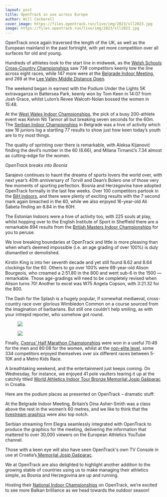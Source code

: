 ```yaml
---
layout: post
title: OpenTrack in use across Europe
author: Will Cockerell
cover_image: https://files.opentrack.run/live/img/2023/sll2023.jpg
image: https://files.opentrack.run/live/img/2023/sll2023.jpg
---
```


OpenTrack once again traversed the length of the UK, as well as the European mainland in the past fortnight, with yet more competition over all surfaces for old and young.

Hundreds of athletes took to the start line in midweek, as the <a href="https://data.opentrack.run/en-gb/x/2023/GBR/wsaadisxc/">Welsh Schools Cross-Country Championships</a> saw 738 competitors keenly tow the line across eight races, while 147 more were at the <a href="https://data.opentrack.run/en-gb/x/2023/SRB/bim2023/">Belgrade Indoor Meeting</a>, and 269 at the <a href="https://data.opentrack.run/en-gb/x/2023/GBR/lvacmiddledistance/">Lee Valley Middle Distance Open</a>.

The weekend began in earnest with the Podium Under the Lights 5K extravaganza in Battersea Park, keenly won by Tom Keen in 14:07 from Josh Grace, whilst Luton’s Revee Walcott-Nolan bossed the women in 15:48.

At the <a href="https://data.opentrack.run/en-gb/x/2023/GBR/ww-indoor/">West Wales Indoor Championships</a>, the pick of a busy 200-athlete event was Kelvin Nti Tannor all but breaking seven seconds for the 60m. The <a href="https://data.opentrack.run/en-gb/x/2023/SRB/23psdsen/">Serbian Indoor Championships</a> in Belgrade was a hive of activity which saw 16 juniors log a startling 77 results to show just how keen today’s youth are to try most things.

The quality of sprinting over there is remarkable, with Aleksa Kijanović finding the devil’s number in the 60 (6.66), and Milana Tirnanić’s 7.34 almost as cutting-edge for the women.

*OpenTrack breaks into Bosnia*

Sarajevo continues to haunt the dreams of sports lovers the world over, with next year’s 40th anniversary of Torvill and Dean’s Bolero one of those very few moments of sporting perfection. Bosnia and Herzegovina have adopted OpenTrack formally in the last few weeks. Over 100 competitors partook in the <a href="https://data.opentrack.run/en-gb/x/2023/BIH/pbihdsts/">BiH indoors</a>, and there were plenty of exciting results with the 7 second mark again breached in the 60, while we also enjoyed 16-year-old Ali Šabeta finding an 8.84 in the 60H.

The Estonian Indoors were a hive of activity too, with 225 souls at play, whilst hopping over to the English Institute of Sport in Sheffield there are a remarkable 894 results from the <a href="https://data.opentrack.run/en-gb/x/2023/GBR/bmaf-itfc/">British Masters Indoor Championships</a> for you to peruse.

We love breaking boundaries at OpenTrack and little is more pleasing than when what’s deemed impossible (i.e. an age grading of over 100%) is duly dismantled or demolished.

Kirstin King is into her seventh decade and yet still found 8.62 and 8.64 clockings for the 60. Others to go over 100% were 69-year-old Alison Bourgeois, who creamed a 2:51.80 in the 800 and went sub-6 in the 1500 — remarkable. Those age-gradings will need to be completely revised when Alison turns 70! Another to excel was W75 Angela Copson, with 3:21.32 for the 800.

The Dash for the Splash is a hugely popular, if somewhat mediaeval, cross-country race over glorious Wimbledon Common on a course sourced from the imagination of barbarians. But still one couldn’t help smiling, as with your intrepid reporter, who somehow got round.
  
<figure>
  <img src="files.opentrack.run/live/custom_images/pv1.PNG"> 
</figure>

<figure>
  <img src="files.opentrack.run/live/custom_images/pv2.PNG"> 
</figure>

Finally, <a href="https://data.opentrack.run/en-gb/x/2023/CYP/halfmar/">Cyprus’ Half Marathon Championships</a> were won in a useful 70:49 for the men and 80:08 for the women, whilst at the <a href="https://data.opentrack.run/en-gb/x/2023/CYP/cgpstrovolos/">non-elite level</a>, some 334 competitors enjoyed themselves over six different races between 5-10K and a Metro Kids Race.

A breathtaking weekend, and the entertainment just keeps coming. On Wednesday, for instance, we enjoyed 41 pole vaulters tearing it up at the catchily titled <a href="https://data.opentrack.run/en-gb/x/2023/HRV/memojosipgas/">World Athletics Indoor Tour Bronze Memorijal Josip Gašparac</a> in Croatia.

Here are the podium places as presented on OpenTrack – dramatic stuff:


At the Belgrade Indoor Meeting, Britain’s Dina Asher-Smith was a class above the rest in the women’s 60 metres, and we like to think that the <a href="https://www.youtube.com/watch?v=tbygbqDJ7cU">livestream graphics</a> were also top notch.

Serbian streaming firm Elegra seamlessly integrated with OpenTrack to produce the graphics for the meeting, delivering the information that mattered to over 30,000 viewers on the European Athletics YouTube channel.

Those with a keen eye will also have seen OpenTrack's own TV Console in use at Croatia’s<a href="https://www.youtube.com/watch?v=9vzw97Cqji0"> Memorijal Josip Gašparac</a>.

We at OpenTrack are also delighted to highlight another addition to the growing stable of countries using us to make managing their athletics simple, as Bosnia and Herzegovina are up and running.

Hosting their <a href="https://bih.opentrack.run/en-gb/x/2023/BIH/pbihdsts/event/">National Indoor Championships</a> on OpenTrack, we’re excited to see more Balkan brilliance as we head towards the outdoor season!
